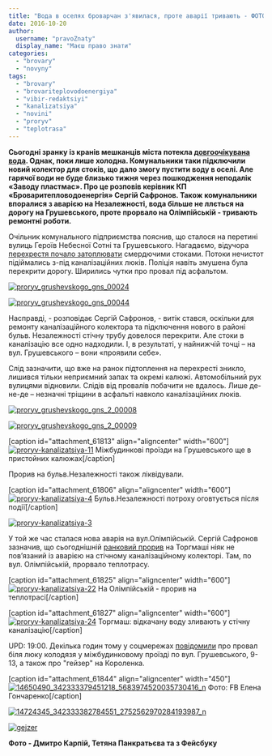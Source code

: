 ```yaml
---
title: "Вода в оселях броварчан з'явилася, проте аварії тривають - ФОТО - ОНОВЛЮЄТЬСЯ"
date: 2016-10-20
author: 
  username: "pravoZnaty"
  display_name: "Маєш право знати"
categories: 
  - "brovary"
  - "novyny"
tags: 
  - "brovary"
  - "brovariteplovodoenergiya"
  - "vibir-redaktsiyi"
  - "kanalizatsiya"
  - "novini"
  - "proryv"
  - "teplotrasa"
---
```


**Сьогодні зранку із кранів мешканців міста потекла [довгоочікувана вода](https://mpz.brovary.org/vody-j-opalennya-sogodni-ne-bude-planuyut-daty-zavtra-zranku-komunalnyky/). Однак, поки лише холодна. Комунальники таки підключили новий колектор для стоків, що дало змогу пустити воду в оселі. Але гарячої води не буде близько тижня через пошкодження неподалік «Заводу пластмас». Про це розповів керівник КП «Броваритепловодоенергія» Сергій Сафронов. Також комунальники впоралися з аварією на Незалежності, вода більше не ллється на дорогу на Грушевського, проте прорвало на Олімпійській - тривають ремонтні роботи.**

Очільник комунального підприємства пояснив, що сталося на перетині вулиць Героїв Небесної Сотні та Грушевського. Нагадаємо, відучора [перехрестя почало затоплювати](https://mpz.brovary.org/meshkantsi-brovariv-ne-dobyrayut-sliv-misto-tone-u-g-ni/) смердючими стоками. Потоки нечистот підіймались з-під каналізаційних люків. Поліція навіть змушена була перекрити дорогу. Ширились чутки про провал під асфальтом.

[![proryv_grushevskogo_gns_00024](https://mpz.brovary.org/wp-content/uploads/2016/10/Proryv_Grushevskogo_GNS_00024.jpg)](https://mpz.brovary.org/wp-content/uploads/2016/10/Proryv_Grushevskogo_GNS_00024.jpg)

[![proryv_grushevskogo_gns_00044](https://mpz.brovary.org/wp-content/uploads/2016/10/Proryv_Grushevskogo_GNS_00044.jpg)](https://mpz.brovary.org/wp-content/uploads/2016/10/Proryv_Grushevskogo_GNS_00044.jpg)

Насправді, - розповідає Сергій Сафронов, - витік стався, оскільки для ремонту каналізаційного колектора та підключення нового в районі бульв. Незалежності стічну трубу довелося перекрити. Але стоки в каналізацію все одно надходили. І, в результаті, у найнижчій точці – на вул. Грушевського – вони «проявили себе».

Слід зазначити, що вже на ранок підтоплення на перехресті зникло, лишився тільки неприємний запах та окремі калюжі. Автомобільний рух вулицями відновили. Слідів від провалів побачити не вдалось. Лише де-не-де – незначні тріщини в асфальті навколо каналізаційних люків.

[![proryv_grushevskogo_gns_2_00008](https://mpz.brovary.org/wp-content/uploads/2016/10/Proryv_Grushevskogo_GNS_2_00008.jpg)](https://mpz.brovary.org/wp-content/uploads/2016/10/Proryv_Grushevskogo_GNS_2_00008.jpg)

[![proryv_grushevskogo_gns_2_00009](https://mpz.brovary.org/wp-content/uploads/2016/10/Proryv_Grushevskogo_GNS_2_00009.jpg)](https://mpz.brovary.org/wp-content/uploads/2016/10/Proryv_Grushevskogo_GNS_2_00009.jpg)

\[caption id="attachment\_61813" align="aligncenter" width="600"\][![proryv-kanalizatsiya-11](https://mpz.brovary.org/wp-content/uploads/2016/10/proryv-kanalizatsiya-11.jpg)](https://mpz.brovary.org/wp-content/uploads/2016/10/proryv-kanalizatsiya-11.jpg) Міжбудинкові проїзди на Грушевського ще в пристойних калюжах\[/caption\]

Прорив на бульв.Незалежності також ліквідували.

\[caption id="attachment\_61806" align="aligncenter" width="600"\][![proryv-kanalizatsiya-4](https://mpz.brovary.org/wp-content/uploads/2016/10/proryv-kanalizatsiya-4.jpg)](https://mpz.brovary.org/wp-content/uploads/2016/10/proryv-kanalizatsiya-4.jpg) Бульв.Незалежності потроху оговтується після події\[/caption\]

[![proryv-kanalizatsiya-3](https://mpz.brovary.org/wp-content/uploads/2016/10/proryv-kanalizatsiya-3.jpg)](https://mpz.brovary.org/wp-content/uploads/2016/10/proryv-kanalizatsiya-3.jpg)

У той же час сталася нова аварія на вул.Олімпійській. Сергій Сафронов зазначив, що сьогоднішній [ранковий прорив](https://www.facebook.com/groups/brovary/permalink/1396928523670443/) на Торгмаші ніяк не пов’язаний із аварією на стічному каналізаційному колекторі. Там, по вул. Олімпійській, прорвало теплотрасу.

\[caption id="attachment\_61825" align="aligncenter" width="600"\][![proryv-kanalizatsiya-22](https://mpz.brovary.org/wp-content/uploads/2016/10/proryv-kanalizatsiya-22.jpg)](https://mpz.brovary.org/wp-content/uploads/2016/10/proryv-kanalizatsiya-22.jpg) На Олімпійській - прорив на теплотрасі\[/caption\]

\[caption id="attachment\_61827" align="aligncenter" width="600"\][![proryv-kanalizatsiya-24](https://mpz.brovary.org/wp-content/uploads/2016/10/proryv-kanalizatsiya-24.jpg)](https://mpz.brovary.org/wp-content/uploads/2016/10/proryv-kanalizatsiya-24.jpg) Торгмаш: відкачану воду зливають у стічну каналізацію\[/caption\]

UPD: 19:00. Декілька годин тому у соцмережах [повідомили](https://www.facebook.com/groups/529373443771199/permalink/1261674523874417/) про провал біля люку колодязя у міжбудинковому проїзді по вул. Грушевського, 9-13, а також про "гейзер" на Короленка.

\[caption id="attachment\_61844" align="aligncenter" width="450"\][![14650490_342333379451218_5683974520035730416_n](https://mpz.brovary.org/wp-content/uploads/2016/10/14650490_342333379451218_5683974520035730416_n.jpg)](https://mpz.brovary.org/wp-content/uploads/2016/10/14650490_342333379451218_5683974520035730416_n.jpg) Фото: FB Елена Гончаренко\[/caption\]

[![14724345_342333382784551_2752562970284193987_n](https://mpz.brovary.org/wp-content/uploads/2016/10/14724345_342333382784551_2752562970284193987_n.jpg)](https://mpz.brovary.org/wp-content/uploads/2016/10/14724345_342333382784551_2752562970284193987_n.jpg)

[![gejzer](https://mpz.brovary.org/wp-content/uploads/2016/10/gejzer.jpg)](https://mpz.brovary.org/wp-content/uploads/2016/10/gejzer.jpg)

**Фото - Дмитро Карпій, Тетяна Панкратьєва та з Фейсбуку**
